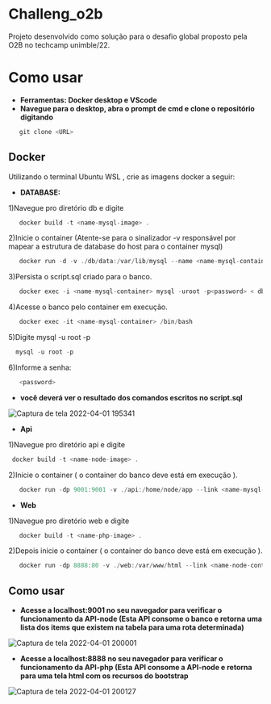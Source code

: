 # Challeng_o2b
Projeto desenvolvido como solução para o desafio global proposto pela O2B no techcamp unimble/22.

# Como usar
* **Ferramentas: Docker desktop e VScode**
* **Navegue para o desktop, abra o prompt de cmd e clone o repositório digitando**
```csharp
   git clone <URL>
```

## Docker
Utilizando o terminal Ubuntu WSL , crie as imagens docker a seguir:

* **DATABASE:** 

1)Navegue pro diretório db e digite
 ```csharp
    docker build -t <name-mysql-image> .
 ```
 2)Inicie o container (Atente-se para o sinalizador -v responsável por mapear a estrutura de database do host para o container mysql)
 ```csharp
    docker run -d -v ./db/data:/var/lib/mysql --name <name-mysql-container> <name-mysql-image>
 ```
  3)Persista o script.sql criado para o banco.
 ```csharp
    docker exec -i <name-mysql-container> mysql -uroot -p<password> < db/script.sql
 ``` 
  4)Acesse o banco pelo container em execução.
 ```csharp
    docker exec -it <name-mysql-container> /bin/bash 
 ```
  5)Digite mysql -u root -p 
 ```csharp
   mysql -u root -p 
 ```
  6)Informe a senha:
 ```csharp
    <password>
 ```
 * **você deverá ver o resultado dos comandos escritos no script.sql**
 
 ![Captura de tela 2022-04-01 195341](https://user-images.githubusercontent.com/62857753/161352100-67f253d6-a444-4deb-a9a1-005a7fe20863.png)

 

* **Api**

1)Navegue pro diretório api e digite
 ```csharp
  docker build -t <name-node-image> .
 ```
2)Inicie o container ( o container do banco deve está em execução ).
 ```csharp
    docker run -dp 9001:9001 -v ./api:/home/node/app --link <name-mysql-container> --name <name-node-container> <name-node-image> 
 ```
 
 * **Web**

 1)Navegue pro diretório web e digite
 ```csharp
    docker build -t <name-php-image> .
 ```
 2)Depois inicie o container ( o container do banco deve está em execução ).
 ```csharp
    docker run -dp 8888:80 -v ./web:/var/www/html --link <name-node-container> --name <name-php-container> <name-php-image> 
 ```
 ## Como usar
 
 * **Acesse a localhost:9001 no seu navegador para verificar o funcionamento da API-node (Esta API consome o banco e retorna uma lista dos items que existem na tabela para uma rota determinada)**

![Captura de tela 2022-04-01 200001](https://user-images.githubusercontent.com/62857753/161352434-1fcf4038-68a7-4a9a-aa49-712f9e771eea.png)

 * **Acesse a localhost:8888 no seu navegador para verificar o funcionamento da API-php (Esta API consome a API-node e retorna para uma tela html com os recursos do bootstrap**

![Captura de tela 2022-04-01 200127](https://user-images.githubusercontent.com/62857753/161352490-573e0bef-6b74-4db3-ab0a-4b0ebac04f81.png)






